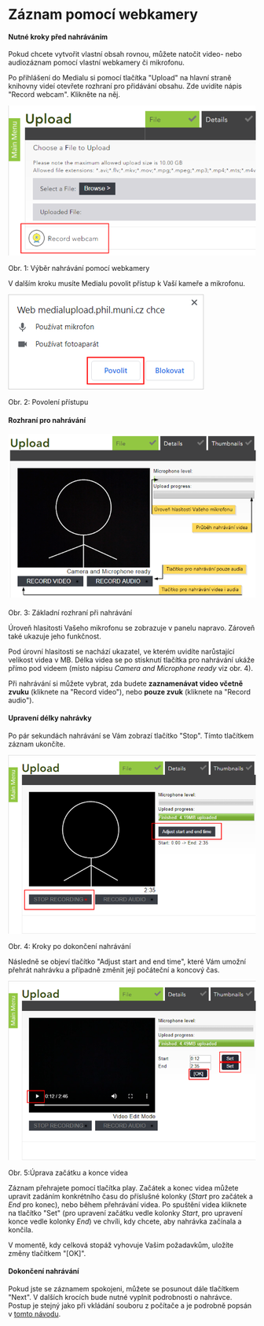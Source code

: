Záznam pomocí webkamery
=======================










#### Nutné kroky před nahráváním

Pokud chcete vytvořit vlastní obsah rovnou, můžete natočit video- nebo
audiozáznam pomocí vlastní webkamery či mikrofonu.

Po přihlášení do Medialu si pomocí tlačítka "Upload" na hlavní straně
knihovny videí otevřete rozhraní pro přidávání obsahu. Zde uvidíte nápis
"Record webcam". Klikněte na něj.

![](home/jan-nahrat-video-pomoci-webkamery/tlacitko-nahrat-video-pres-webkameru.png)

Obr. 1: Výběr nahrávání pomocí webkamery




V dalším kroku musíte Medialu povolit přístup k Vaší kameře a mikrofonu.

![](home/jan-nahrat-video-pomoci-webkamery/Povolit-webkameru.png)

Obr. 2: Povolení přístupu



#### Rozhraní pro nahrávání

#### ![](home/jan-nahrat-video-pomoci-webkamery/webkove-rozhrani-2.png)

Obr. 3: Základní rozhraní při nahrávání


Úroveň hlasitosti Vašeho mikrofonu se zobrazuje v panelu napravo.
Zároveň také ukazuje jeho funkčnost.

Pod úrovní hlasitosti se nachází ukazatel, ve kterém uvidíte narůstající
velikost videa v MB. Délka videa se po stisknutí tlačítka pro nahrávání
ukáže přímo pod videem (místo nápisu *Camera and Microphone ready* viz
obr. 4).

Při nahrávání si můžete vybrat, zda budete **zaznamenávat video včetně
zvuku** (kliknete na "Record video"), nebo **pouze zvuk** (kliknete na
"Record audio").

#### Upravení délky nahrávky

Po pár sekundách nahrávání se Vám zobrazí tlačítko "Stop". Tímto
tlačítkem záznam ukončíte. 

![](home/jan-nahrat-video-pomoci-webkamery/nahravani-webkou---adjust-start-and-time.png)



Obr. 4: Kroky po dokončení nahrávání


Následně se objeví tlačítko "Adjust start and end time", které Vám
umožní přehrát nahrávku a případně změnit její počáteční a koncový čas.

![](home/jan-nahrat-video-pomoci-webkamery/webka-orez-videa.png)

Obr. 5:Úprava začátku a konce videa



Záznam přehrajete pomocí tlačítka play. Začátek a konec videa můžete
upravit zadáním konkrétního času do příslušné kolonky (*Start* pro
začátek a *End* pro konec), nebo během přehrávání videa. Po spuštění
videa kliknete na tlačítko "Set" (pro upravení začátku vedle kolonky
*Start*, pro upravení konce vedle kolonky *End*) ve chvíli, kdy chcete,
aby nahrávka začínala a končila.

V momentě, kdy celková stopáž vyhovuje Vašim požadavkům, uložíte změny
tlačítkem "[OK]".

#### Dokončení nahrávání

Pokud jste se záznamem spokojeni, můžete se posunout dále tlačítkem
"Next". V dalších krocích bude nutné vyplnit podrobnosti o nahrávce.
Postup je stejný jako při vkládání souboru z počítače a je podrobně
popsán v [tomto
návodu](/medialdocs/jak-nahrat-do-medialu-soubor-z-pocitace).

